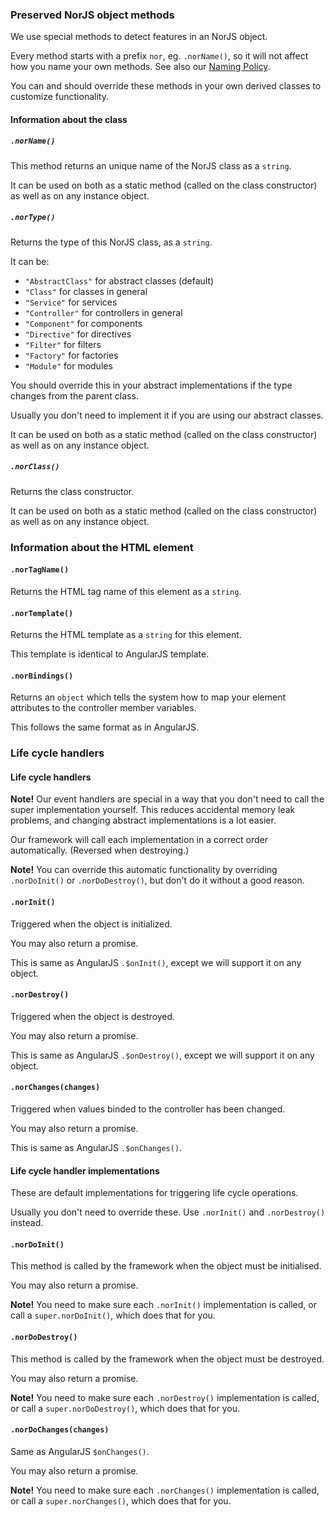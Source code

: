 
### Preserved NorJS object methods

We use special methods to detect features in an NorJS object.

Every method starts with a prefix `nor`, eg. `.norName()`, so it will not 
affect how you name your own methods. See also our 
[Naming Policy](./NamingPolicy.md).

You can and should override these methods in your own derived classes to 
customize functionality.

#### Information about the class

##### `.norName()`

This method returns an unique name of the NorJS class as a `string`.

It can be used on both as a static method (called on the class constructor) as 
well as on any instance object. 

##### `.norType()`

Returns the type of this NorJS class, as a `string`.

It can be:

 - `"AbstractClass"` for abstract classes (default)
 - `"Class"` for classes in general
 - `"Service"` for services
 - `"Controller"` for controllers in general
 - `"Component"` for components
 - `"Directive"` for directives
 - `"Filter"` for filters
 - `"Factory"` for factories
 - `"Module"` for modules

You should override this in your abstract implementations if the type changes 
from the parent class.

Usually you don't need to implement it if you are using our abstract 
classes.

It can be used on both as a static method (called on the class constructor) as 
well as on any instance object. 

##### `.norClass()`

Returns the class constructor.

It can be used on both as a static method (called on the class constructor) as 
well as on any instance object. 

### Information about the HTML element

#### `.norTagName()`

Returns the HTML tag name of this element as a `string`.

#### `.norTemplate()`

Returns the HTML template as a `string` for this element.

This template is identical to AngularJS template.

#### `.norBindings()`

Returns an `object` which tells the system how to map your element attributes 
to the controller member variables.

This follows the same format as in AngularJS.

### Life cycle handlers

#### Life cycle handlers

**Note!** Our event handlers are special in a way that you don't need to call
 the super implementation yourself. This reduces accidental memory leak 
 problems, and changing abstract implementations is a lot easier.

Our framework will call each implementation in a correct order automatically.
 (Reversed when destroying.)

**Note!** You can override this automatic functionality by overriding 
`.norDoInit()` or `.norDoDestroy()`, but don't do it without a good reason.

#### `.norInit()`

Triggered when the object is initialized.

You may also return a promise.

This is same as AngularJS `.$onInit()`, except we will support it on any 
object.

#### `.norDestroy()`

Triggered when the object is destroyed.

You may also return a promise.

This is same as AngularJS `.$onDestroy()`, except we will support it on any 
object.

#### `.norChanges(changes)`

Triggered when values binded to the controller has been changed.

You may also return a promise.

This is same as AngularJS `.$onChanges()`.

#### Life cycle handler implementations

These are default implementations for triggering life cycle operations. 

Usually you don't need to override these.  Use `.norInit()` and `.norDestroy()` 
instead.

#### `.norDoInit()`

This method is called by the framework when the object must be initialised.

You may also return a promise.

**Note!** You need to make sure each `.norInit()` implementation 
is called, or call a `super.norDoInit()`, which does that for you.

#### `.norDoDestroy()`

This method is called by the framework when the object must be destroyed.

You may also return a promise.

**Note!** You need to make sure each `.norDestroy()` implementation 
is called, or call a `super.norDoDestroy()`, which does that for you.

#### `.norDoChanges(changes)`

Same as AngularJS `$onChanges()`.

You may also return a promise.

**Note!** You need to make sure each `.norChanges()` implementation 
is called, or call a `super.norChanges()`, which does that for you.
